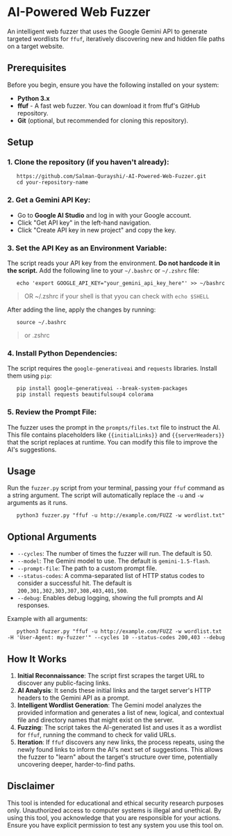 
# AI-Powered Web Fuzzer

An intelligent web fuzzer that uses the Google Gemini API to generate targeted wordlists for `ffuf`, iteratively discovering new and hidden file paths on a target website.

## Prerequisites

Before you begin, ensure you have the following installed on your system:
* **Python 3.x**
* **ffuf** - A fast web fuzzer. You can download it from ffuf's GitHub repository.
* **Git** (optional, but recommended for cloning this repository).

## Setup

### 1. **Clone the repository** (if you haven't already):
```
   https://github.com/Salman-Qurayshi/-AI-Powered-Web-Fuzzer.git
   cd your-repository-name
```
### 2. **Get a Gemini API Key**:
  * Go to **Google AI Studio** and log in with your Google account.
  * Click "Get API key" in the left-hand navigation.
  * Click "Create API key in new project" and copy the key.

### 3. **Set the API Key as an Environment Variable**: 
The script reads your API key from the environment. **Do not hardcode it in the script.** Add the following line to your `~/.bashrc` or `~/.zshrc` file:
```
   echo 'export GOOGLE_API_KEY="your_gemini_api_key_here"' >> ~/bashrc 
```
>  OR ~/.zshrc if your shell is that
> yyou can check with `echo $SHELL`

After adding the line, apply the changes by running:
```
   source ~/.bashrc
```
> or .zshrc

### 4. **Install Python Dependencies**: 
The script requires the `google-generativeai` and `requests` libraries. Install them using `pip`:
```
   pip install google-generativeai --break-system-packages
   pip install requests beautifulsoup4 colorama
```

### 5. **Review the Prompt File**: 
The fuzzer uses the prompt in the `prompts/files.txt` file to instruct the AI. This file contains placeholders like `{{initialLinks}}` and `{{serverHeaders}}` that the script replaces at runtime. You can modify this file to improve the AI's suggestions.

## Usage

Run the `fuzzer.py` script from your terminal, passing your `ffuf` command as a string argument. The script will automatically replace the `-u` and `-w` arguments as it runs.
```
   python3 fuzzer.py "ffuf -u http://example.com/FUZZ -w wordlist.txt"
```

## Optional Arguments

* `--cycles`: The number of times the fuzzer will run. The default is 50.
* `--model`: The Gemini model to use. The default is `gemini-1.5-flash`.
* `--prompt-file`: The path to a custom prompt file.
* `--status-codes`: A comma-separated list of HTTP status codes to consider a successful hit. The default is `200,301,302,303,307,308,403,401,500`.
* `--debug`: Enables debug logging, showing the full prompts and AI responses.

Example with all arguments:
```
   python3 fuzzer.py "ffuf -u http://example.com/FUZZ -w wordlist.txt -H 'User-Agent: my-fuzzer'" --cycles 10 --status-codes 200,403 --debug
```


## How It Works

1. **Initial Reconnaissance**: The script first scrapes the target URL to discover any public-facing links.
2. **AI Analysis**: It sends these initial links and the target server's HTTP headers to the Gemini API as a prompt.
3. **Intelligent Wordlist Generation**: The Gemini model analyzes the provided information and generates a list of new, logical, and contextual file and directory names that might exist on the server.
4. **Fuzzing**: The script takes the AI-generated list and uses it as a wordlist for `ffuf`, running the command to check for valid URLs.
5. **Iteration**: If `ffuf` discovers any new links, the process repeats, using the newly found links to inform the AI's next set of suggestions. This allows the fuzzer to "learn" about the target's structure over time, potentially uncovering deeper, harder-to-find paths.

## Disclaimer

This tool is intended for educational and ethical security research purposes only. Unauthorized access to computer systems is illegal and unethical. By using this tool, you acknowledge that you are responsible for your actions. Ensure you have explicit permission to test any system you use this tool on.
